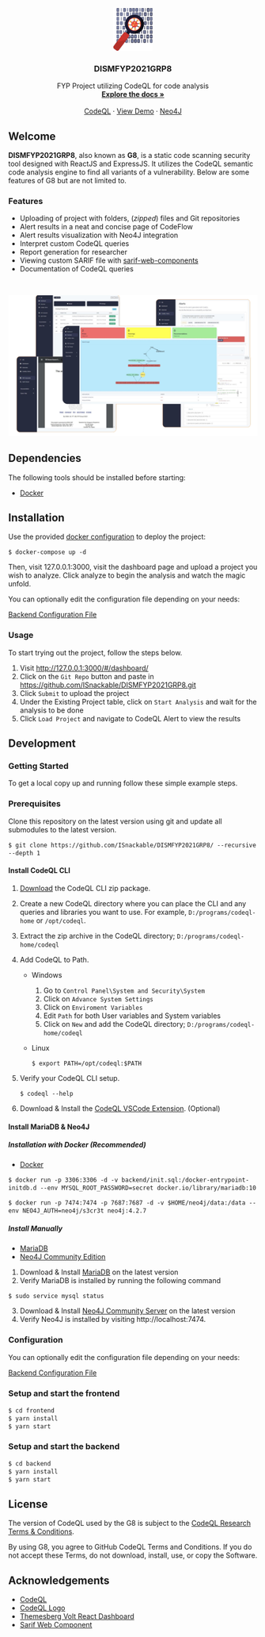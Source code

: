 <br />
<p align="center">
  <a href="https://github.com/ISnackable/DISMFYP2021GRP8/">
    <img src="frontend/src/assets/img/g8-logo.png" alt="Logo" width="80">
  </a>

  <h3 align="center">DISMFYP2021GRP8</h3>

  <p align="center">
    FYP Project utilizing CodeQL for code analysis
    <br />
    <a href="https://github.com/ISnackable/DISMFYP2021GRP8/"><strong>Explore the docs »</strong></a>
    <br />
    <br />
    <a href="https://github.com/github/codeql">CodeQL</a>
    ·
    <a href="https://www.youtube.com/watch?v=Y6PjAaZKNYk">View Demo</a>
    ·
    <a href="https://neo4j.com/">Neo4J</a>
</p>

## Welcome

**DISMFYP2021GRP8**, also known as **G8**, is a static code scanning security tool designed with ReactJS and ExpressJS. It utilizes the CodeQL semantic code analysis engine to find all variants of a vulnerability. Below are some features of G8 but are not limited to.

### Features

- Uploading of project with folders, (_zipped_) files and Git repositories
- Alert results in a neat and concise page of CodeFlow
- Alert results visualization with Neo4J integration
- Interpret custom CodeQL queries
- Report generation for researcher
- Viewing custom SARIF file with [sarif-web-components](https://github.com/microsoft/sarif-web-component)
- Documentation of CodeQL queries

<br />

![G8 Pages](frontend/src/assets/img/allphoto.png)

## Dependencies

The following tools should be installed before starting:

- [Docker](https://www.docker.com/get-started)

## Installation

Use the provided [docker configuration](docker-compose.yml) to deploy the project:

```shell
$ docker-compose up -d
```

Then, visit 127.0.0.1:3000, visit the dashboard page and upload a project you wish to analyze. Click analyze to begin the analysis and watch the magic unfold.

You can optionally edit the configuration file depending on your needs:

[Backend Configuration File](backend/config/index.js)

### Usage

To start trying out the project, follow the steps below.

1. Visit http://127.0.0.1:3000/#/dashboard/
2. Click on the `Git Repo` button and paste in https://github.com/ISnackable/DISMFYP2021GRP8.git
3. Click `Submit` to upload the project
4. Under the Existing Project table, click on `Start Analysis` and wait for the analysis to be done
5. Click `Load Project` and navigate to CodeQL Alert to view the results

## Development

### Getting Started

To get a local copy up and running follow these simple example steps.

### Prerequisites

Clone this repository on the latest version using git and update all submodules to the latest version.

```shell
$ git clone https://github.com/ISnackable/DISMFYP2021GRP8/ --recursive --depth 1
```

#### Install CodeQL CLI

1. [Download](https://github.com/github/codeql-cli-binaries/releases) the CodeQL CLI zip package.
2. Create a new CodeQL directory where you can place the CLI and any queries and libraries you want to use. For example, `D:/programs/codeql-home` or `/opt/codeql`.
3. Extract the zip archive in the CodeQL directory; `D:/programs/codeql-home/codeql`
4. Add CodeQL to Path.

   - Windows

     1. Go to `Control Panel\System and Security\System`
     2. Click on `Advance System Settings`
     3. Click on `Enviroment Variables`
     4. Edit `Path` for both User variables and System variables
     5. Click on `New` and add the CodeQL directory; `D:/programs/codeql-home/codeql`

   - Linux

     ```shell
     $ export PATH=/opt/codeql:$PATH
     ```

5. Verify your CodeQL CLI setup.

   ```shell
   $ codeql --help
   ```

6. Download & Install the [CodeQL VSCode Extension](https://marketplace.visualstudio.com/items?itemName=GitHub.vscode-codeql). (Optional)

#### Install MariaDB & Neo4J

##### Installation with Docker (Recommended)

- [Docker](https://www.docker.com/get-started)

```shell
$ docker run -p 3306:3306 -d -v backend/init.sql:/docker-entrypoint-initdb.d --env MYSQL_ROOT_PASSWORD=secret docker.io/library/mariadb:10
```

```shell
$ docker run -p 7474:7474 -p 7687:7687 -d -v $HOME/neo4j/data:/data --env NEO4J_AUTH=neo4j/s3cr3t neo4j:4.2.7
```

##### Install Manually

- [MariaDB](https://mariadb.org/download/)
- [Neo4J Community Edition](https://neo4j.com/download-center/#community)

1. Download & Install [MariaDB](https://mariadb.org/download/) on the latest version
2. Verify MariaDB is installed by running the following command

```shell
$ sudo service mysql status
```

3. Download & Install [Neo4J Community Server](https://neo4j.com/download-center/#community) on the latest version
4. Verify Neo4J is installed by visiting http://localhost:7474.

### Configuration

You can optionally edit the configuration file depending on your needs:

[Backend Configuration File](backend/config/index.js)

### Setup and start the frontend

```shell
$ cd frontend
$ yarn install
$ yarn start
```

### Setup and start the backend

```shell
$ cd backend
$ yarn install
$ yarn start
```

## License

The version of CodeQL used by the G8 is subject to the [CodeQL Research Terms & Conditions](https://securitylab.github.com/tools/codeql/license). 

By using G8, you agree to GitHub CodeQL Terms and Conditions. If you do not accept these Terms, do not download, install, use, or copy the Software.

## Acknowledgements

- [CodeQL](https://github.com/github/codeql)
- [CodeQL Logo](https://github.com/github/vscode-codeql/blob/main/extensions/ql-vscode/media/VS-marketplace-CodeQL-icon.png)
- [Themesberg Volt React Dashboard](https://github.com/themesberg/volt-react-dashboard)
- [Sarif Web Component](https://github.com/microsoft/sarif-web-component)

